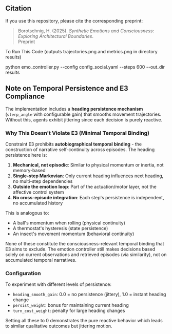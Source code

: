 ## Citation

If you use this repository, please cite the corresponding preprint:

> Borotschnig, H. (2025). *Synthetic Emotions and Consciousness: Exploring Architectural Boundaries*.  
> Preprint


To Run This Code (outputs trajectories.png and metrics.png in directory results)

python emo_controller.py --config config_social.yaml --steps 600 --out_dir results


## Note on Temporal Persistence and E3 Compliance

The implementation includes a **heading persistence mechanism** (`slerp_angle` with configurable gain) that smooths movement trajectories. Without this, agents exhibit jittering since each decision is purely reactive.

### Why This Doesn't Violate E3 (Minimal Temporal Binding)

Constraint E3 prohibits **autobiographical temporal binding** - the construction of narrative self-continuity across episodes. The heading persistence here is:

1. **Mechanical, not episodic**: Similar to physical momentum or inertia, not memory-based
2. **Single-step Markovian**: Only current heading influences next heading, no multi-step dependencies  
3. **Outside the emotion loop**: Part of the actuation/motor layer, not the affective control system
4. **No cross-episode integration**: Each step's persistence is independent, no accumulated history

This is analogous to:
- A ball's momentum when rolling (physical continuity)
- A thermostat's hysteresis (state persistence)
- An insect's movement momentum (behavioral continuity)

None of these constitute the consciousness-relevant temporal binding that E3 aims to exclude. The emotion controller still makes decisions based solely on current observations and retrieved episodes (via similarity), not on accumulated temporal narratives.

### Configuration

To experiment with different levels of persistence:
- `heading_smooth_gain`: 0.0 = no persistence (jittery), 1.0 = instant heading change
- `persist_weight`: bonus for maintaining current heading
- `turn_cost_weight`: penalty for large heading changes

Setting all these to 0 demonstrates the pure reactive behavior which leads to similar qualitative outcomes but jittering motion.
